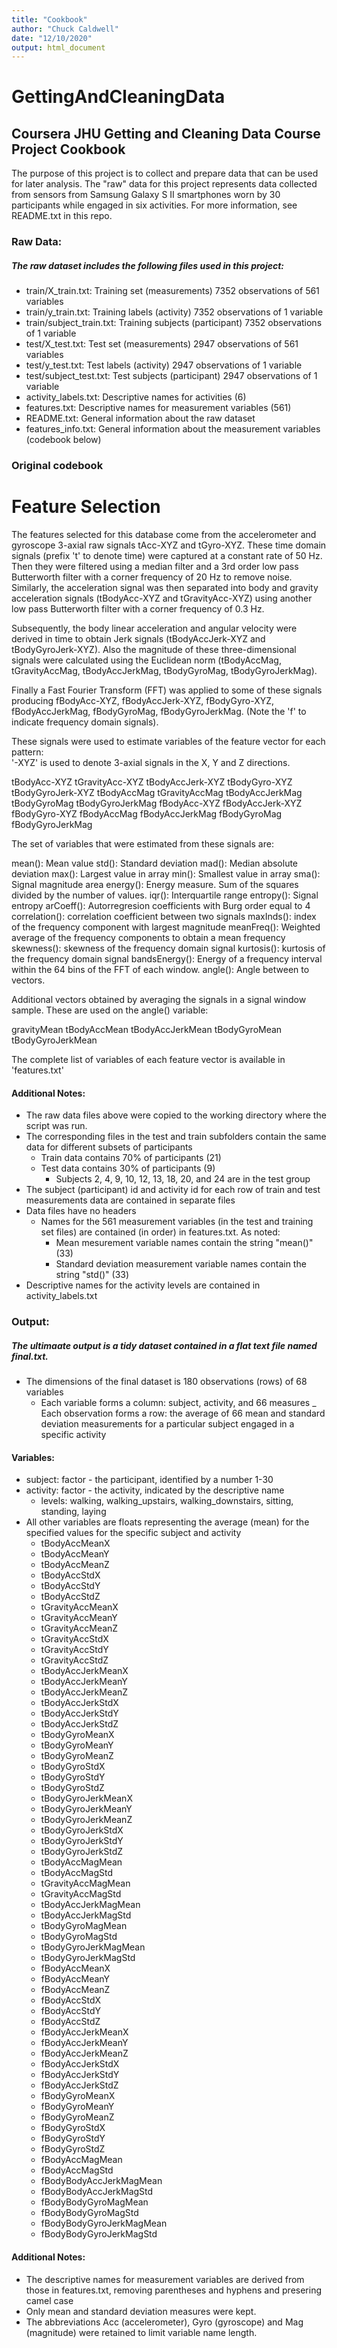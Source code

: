 ```yaml
---
title: "Cookbook"
author: "Chuck Caldwell"
date: "12/10/2020"
output: html_document
---
```


# GettingAndCleaningData
## Coursera JHU Getting and Cleaning Data Course Project Cookbook

The purpose of this project is to collect and prepare data that can be used for
later analysis. The "raw" data for this project represents data collected from
sensors from Samsung Galaxy S II smartphones worn by 30 participants while
engaged in six activities. For more information, see README.txt in this repo. 

### Raw Data:
##### The raw dataset includes the following files used in this project:
- train/X_train.txt: Training set (measurements) 7352 observations of 561 variables
- train/y_train.txt: Training labels (activity) 7352 observations of 1 variable
- train/subject_train.txt: Training subjects (participant) 7352 observations of 1 variable
- test/X_test.txt: Test set (measurements) 2947 observations of 561 variables
- test/y_test.txt: Test labels (activity) 2947 observations of 1 variable
- test/subject_test.txt: Test subjects (participant) 2947 observations of 1 variable
- activity_labels.txt: Descriptive names for activities (6)
- features.txt: Descriptive names for measurement variables (561)
- README.txt: General information about the raw dataset
- features_info.txt: General information about the measurement variables (codebook below)

### Original codebook

Feature Selection 
=================

The features selected for this database come from the accelerometer and gyroscope 3-axial raw signals tAcc-XYZ and tGyro-XYZ. These time domain signals (prefix 't' to denote time) were captured at a constant rate of 50 Hz. Then they were filtered using a median filter and a 3rd order low pass Butterworth filter with a corner frequency of 20 Hz to remove noise. Similarly, the acceleration signal was then separated into body and gravity acceleration signals (tBodyAcc-XYZ and tGravityAcc-XYZ) using another low pass Butterworth filter with a corner frequency of 0.3 Hz. 

Subsequently, the body linear acceleration and angular velocity were derived in time to obtain Jerk signals (tBodyAccJerk-XYZ and tBodyGyroJerk-XYZ). Also the magnitude of these three-dimensional signals were calculated using the Euclidean norm (tBodyAccMag, tGravityAccMag, tBodyAccJerkMag, tBodyGyroMag, tBodyGyroJerkMag). 

Finally a Fast Fourier Transform (FFT) was applied to some of these signals producing fBodyAcc-XYZ, fBodyAccJerk-XYZ, fBodyGyro-XYZ, fBodyAccJerkMag, fBodyGyroMag, fBodyGyroJerkMag. (Note the 'f' to indicate frequency domain signals). 

These signals were used to estimate variables of the feature vector for each pattern:  
'-XYZ' is used to denote 3-axial signals in the X, Y and Z directions.

tBodyAcc-XYZ
tGravityAcc-XYZ
tBodyAccJerk-XYZ
tBodyGyro-XYZ
tBodyGyroJerk-XYZ
tBodyAccMag
tGravityAccMag
tBodyAccJerkMag
tBodyGyroMag
tBodyGyroJerkMag
fBodyAcc-XYZ
fBodyAccJerk-XYZ
fBodyGyro-XYZ
fBodyAccMag
fBodyAccJerkMag
fBodyGyroMag
fBodyGyroJerkMag

The set of variables that were estimated from these signals are: 

mean(): Mean value
std(): Standard deviation
mad(): Median absolute deviation 
max(): Largest value in array
min(): Smallest value in array
sma(): Signal magnitude area
energy(): Energy measure. Sum of the squares divided by the number of values. 
iqr(): Interquartile range 
entropy(): Signal entropy
arCoeff(): Autorregresion coefficients with Burg order equal to 4
correlation(): correlation coefficient between two signals
maxInds(): index of the frequency component with largest magnitude
meanFreq(): Weighted average of the frequency components to obtain a mean frequency
skewness(): skewness of the frequency domain signal 
kurtosis(): kurtosis of the frequency domain signal 
bandsEnergy(): Energy of a frequency interval within the 64 bins of the FFT of each window.
angle(): Angle between to vectors.

Additional vectors obtained by averaging the signals in a signal window sample. These are used on the angle() variable:

gravityMean
tBodyAccMean
tBodyAccJerkMean
tBodyGyroMean
tBodyGyroJerkMean

The complete list of variables of each feature vector is available in 'features.txt'

#### Additional Notes:
- The raw data files above were copied to the working directory where the script was run.
- The corresponding files in the test and train subfolders contain the same data for different subsets of participants
    - Train data contains 70% of participants (21)
    - Test data contains 30% of participants (9)
        - Subjects 2, 4, 9, 10, 12, 13, 18, 20, and 24 are in the test group
- The subject (participant) id and activity id for each row of train and test measurements data are contained in separate files
- Data files have no headers
    - Names for the 561 measurement variables (in the test and training set files) are contained (in order) in features.txt. As noted:
        - Mean mesurement variable names contain the string "mean()" (33)
        - Standard deviation measurement variable names contain the string "std()" (33)
- Descriptive names for the activity levels are contained in activity_labels.txt

### Output:
##### The ultimaate output is a tidy dataset contained in a flat text file named final.txt.
- The dimensions of the final dataset is 180 observations (rows) of 68 variables
    - Each variable forms a column: subject, activity, and 66 measures
    _ Each observation forms a row: the average of 66 mean and standard deviation measurements for a particular subject engaged in a specific activity

#### Variables:
- subject: factor - the participant, identified by a number 1-30
- activity: factor - the activity, indicated by the descriptive name
    - levels: walking, walking_upstairs, walking_downstairs, sitting, standing, laying
- All other variables are floats representing the average (mean) for the specified values for the specific subject and activity
    - tBodyAccMeanX
    - tBodyAccMeanY
    - tBodyAccMeanZ
    - tBodyAccStdX
    - tBodyAccStdY
    - tBodyAccStdZ
    - tGravityAccMeanX
    - tGravityAccMeanY
    - tGravityAccMeanZ
    - tGravityAccStdX
    - tGravityAccStdY
    - tGravityAccStdZ
    - tBodyAccJerkMeanX
    - tBodyAccJerkMeanY
    - tBodyAccJerkMeanZ
    - tBodyAccJerkStdX
    - tBodyAccJerkStdY
    - tBodyAccJerkStdZ
    - tBodyGyroMeanX
    - tBodyGyroMeanY
    - tBodyGyroMeanZ
    - tBodyGyroStdX
    - tBodyGyroStdY
    - tBodyGyroStdZ
    - tBodyGyroJerkMeanX
    - tBodyGyroJerkMeanY
    - tBodyGyroJerkMeanZ
    - tBodyGyroJerkStdX
    - tBodyGyroJerkStdY
    - tBodyGyroJerkStdZ
    - tBodyAccMagMean
    - tBodyAccMagStd
    - tGravityAccMagMean
    - tGravityAccMagStd
    - tBodyAccJerkMagMean
    - tBodyAccJerkMagStd
    - tBodyGyroMagMean
    - tBodyGyroMagStd
    - tBodyGyroJerkMagMean
    - tBodyGyroJerkMagStd
    - fBodyAccMeanX
    - fBodyAccMeanY
    - fBodyAccMeanZ
    - fBodyAccStdX
    - fBodyAccStdY
    - fBodyAccStdZ
    - fBodyAccJerkMeanX
    - fBodyAccJerkMeanY
    - fBodyAccJerkMeanZ
    - fBodyAccJerkStdX
    - fBodyAccJerkStdY
    - fBodyAccJerkStdZ
    - fBodyGyroMeanX
    - fBodyGyroMeanY
    - fBodyGyroMeanZ
    - fBodyGyroStdX
    - fBodyGyroStdY
    - fBodyGyroStdZ
    - fBodyAccMagMean
    - fBodyAccMagStd
    - fBodyBodyAccJerkMagMean
    - fBodyBodyAccJerkMagStd
    - fBodyBodyGyroMagMean
    - fBodyBodyGyroMagStd
    - fBodyBodyGyroJerkMagMean
    - fBodyBodyGyroJerkMagStd

#### Additional Notes:
- The descriptive names for measurement variables are derived from those in features.txt, removing parentheses and hyphens and presering camel case
- Only mean and standard deviation measures were kept.
- The abbreviations Acc (accelerometer), Gyro (gyroscope) and Mag (magnitude) were retained to limit variable name length.